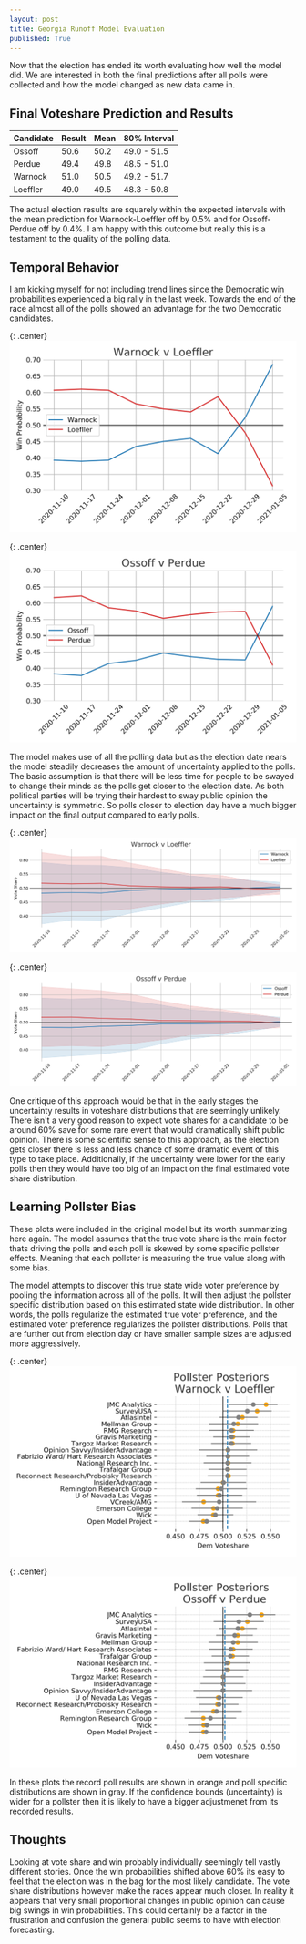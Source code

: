 ```yaml
---
layout: post
title: Georgia Runoff Model Evaluation
published: True
---
```


Now that the election has ended its worth evaluating how well the model did. We are interested in both the final predictions after all polls were collected and how the model changed as new data came in. 

## Final Voteshare Prediction and Results

| Candidate | Result | Mean | 80% Interval |
| ----------|--------|------|--------------|
| Ossoff    |  50.6  | 50.2 | 49.0 - 51.5  |
| Perdue    |  49.4  | 49.8 | 48.5 - 51.0  |
| Warnock   |  51.0  | 50.5 | 49.2 - 51.7  |
| Loeffler  |  49.0  | 49.5 | 48.3 - 50.8  |


The actual election results are squarely within the expected intervals with the mean prediction for Warnock-Loeffler off by 0.5% and for Ossoff-Perdue off by 0.4%. I am happy with this outcome but really this is a testament to the quality of the polling data. 


## Temporal Behavior


I am kicking myself for not including trend lines since the Democratic win probabilities experienced a big rally in the last week. Towards the end of the race almost all of the polls showed an advantage for the two Democratic candidates.  

{: .center}
<img src="../images/warnock_loeffler_wp.png">

{: .center}
<img src="../images/ossoff_perdue_wp.png">


The model makes use of all the polling data but as the election date nears the model steadily decreases the amount of uncertainty applied to the polls. The basic assumption is that there will be less time for people to be swayed to change their minds as the polls get closer to the election date. As both political parties will be trying their hardest to sway public opinion the uncertainty is symmetric. So polls closer to election day have a much bigger impact on the final output compared to early polls.

{: .center}
<img src="../images/warnock_loeffler_vs.png">

{: .center}
<img src="../images/ossoff_perdue_vs.png">

One critique of this approach would be that in the early stages the uncertainty results in voteshare distributions that are seemingly unlikely. There isn't a very good reason to expect vote shares for a candidate to be around 60% save for some rare event that would dramatically shift public opinion. There is some scientific sense to this approach, as the election gets closer there is less and less chance of some dramatic event of this type to take place. Additionally, if the uncertainty were lower for the early polls then they would have too big of an impact on the final estimated vote share distribution. 

## Learning Pollster Bias

These plots were included in the original model but its worth summarizing here again. The model assumes that the true vote share is the main factor thats driving the polls and each poll is skewed by some specific pollster effects. Meaning that each pollster is measuring the true value along with some bias. 

The model attempts to discover this true state wide voter preference by pooling the information across all of the polls. It will then adjust the pollster specific distribution based on this estimated state wide distribution. In other words, the polls regularize the estimated true voter preference, and the estimated voter preference regularizes the pollster distributions. Polls that are further out from election day or have smaller sample sizes are adjusted more aggressively. 

{: .center}
![WL Pollsters](../images/wl_pollster-lean.png)

{: .center}
![OP Pollsters](../images/op_pollster-lean.png)

In these plots the record poll results are shown in orange and poll specific distributions are shown in gray. If the confidence bounds (uncertainty) is wider for a pollster then it is likely to have a bigger adjustmenet from its recorded results.

## Thoughts

Looking at vote share and win probably individually seemingly tell vastly different stories. Once the win probabilities shifted above 60% its easy to feel that the election was in the bag for the most likely candidate. The vote share distributions however make the races appear much closer. In reality it appears that very small proportional changes in public opinion can cause big swings in win probabilities. This could certainly be a factor in the frustration and confusion the general public seems to have with election forecasting. 
